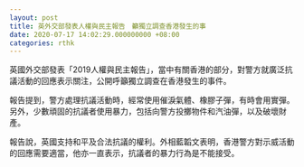 ```yaml
---
layout: post
title: 英外交部發表人權與民主報告　籲獨立調查香港發生的事
date: 2020-07-17 14:02:29.000000000 +08:00
categories: rthk
---
```


英國外交部發表「2019人權與民主報告」，當中有關香港的部分，對警方就廣泛抗議活動的回應表示關注，公開呼籲獨立調查在香港發生的事件。

報告提到，警方處理抗議活動時，經常使用催淚氣體、橡膠子彈，有時會用實彈。另外，少數頑固的抗議者使用暴力，包括向警方投擲物件和汽油彈，以及破壞財產。

報告說，英國支持和平及合法抗議的權利。外相藍韜文表明，香港警方對示威活動的回應需要適當，他亦一直表示，抗議者的暴力行為是不能接受。
